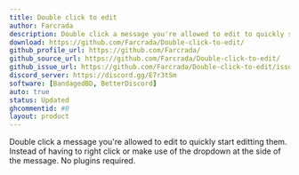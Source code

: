 ```yaml
---
title: Double click to edit
author: Farcrada
description: Double click a message you're allowed to edit to quickly start editting them.
download: https://github.com/Farcrada/Double-click-to-edit/
github_profile_url: https://github.com/Farcrada/
github_source_url: https://github.com/Farcrada/Double-click-to-edit/
github_issue_url: https://github.com/Farcrada/Double-click-to-edit/issues/
discord_server: https://discord.gg/E7r3tSm
software: [BandagedBD, BetterDiscord]
auto: true
status: Updated
ghcommentid: #0
layout: product
---
```

Double click a message you're allowed to edit to quickly start editting them. Instead of having to right click or make use of the dropdown at the side of the message. No plugins required.